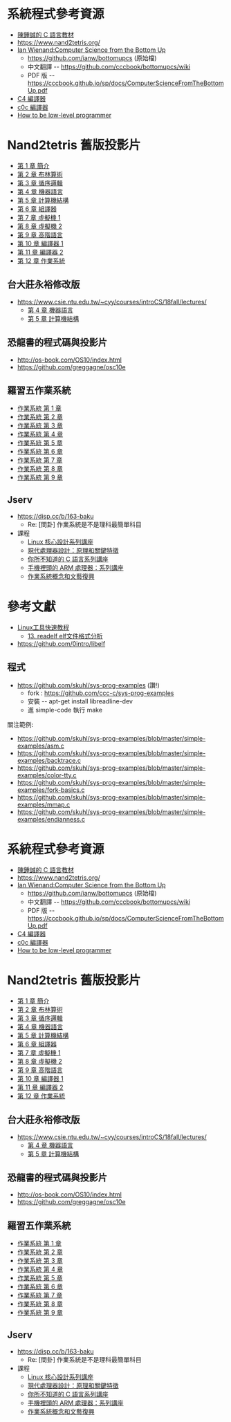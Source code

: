 # 系統程式參考資源

* [陳鍾誠的 C 語言教材](http://misavo.com/view/ccc/c1.md)
* https://www.nand2tetris.org/
* [Ian Wienand:Computer Science from the Bottom Up](https://www.bottomupcs.com/index.xhtml) 
    * https://github.com/ianw/bottomupcs (原始檔)
    * 中文翻譯 -- https://github.com/cccbook/bottomupcs/wiki
    * PDF 版 -- https://cccbook.github.io/sp/docs/ComputerScienceFromTheBottomUp.pdf
* [C4 編譯器](https://github.com/cccbook/c4/wiki)
* [c0c 編譯器](https://github.com/cccbook/c0c/wiki)
* [How to be low-level programmer](https://bodyno.com/programmer/2017/04/18/how-to-be-low-level-programmer.html)

# Nand2tetris 舊版投影片

* [第 1 章 簡介](https://www.slideshare.net/ccckmit/nand2tetris-127760875)
* [第 2 章 布林算術](https://www.slideshare.net/ccckmit/nand2tetris-127760880)
* [第 3 章 循序邏輯](https://www.slideshare.net/ccckmit/nand2tetris-127760882)
* [第 4 章 機器語言](https://www.slideshare.net/ccckmit/nand2tetris-127760883)
* [第 5 章 計算機結構](https://www.slideshare.net/ccckmit/nand2tetris-127760884)
* [第 6 章 組譯器](https://www.slideshare.net/ccckmit/lecture-06-assembler)
* [第 7 章 虛擬機 1](https://www.slideshare.net/ccckmit/lecture-07-virtual-machine-i)
* [第 8 章 虛擬機 2](https://www.slideshare.net/ccckmit/lecture-08-virtual-machine-ii)
* [第 9 章 高階語言](https://www.slideshare.net/ccckmit/lecture-09-high-level-language)
* [第 10 章 編譯器 1](https://www.slideshare.net/ccckmit/lecture-10-compiler-i)
* [第 11 章 編譯器 2](https://www.slideshare.net/ccckmit/lecture-11-compiler-ii)
* [第 12 章 作業系統](https://www.slideshare.net/ccckmit/lecture-12-os-123057446)

## 台大莊永裕修改版

* https://www.csie.ntu.edu.tw/~cyy/courses/introCS/18fall/lectures/
  * [第 4 章 機器語言](https://www.csie.ntu.edu.tw/~cyy/courses/introCS/18fall/lectures/handouts/lec08_HackML.pdf)
  * [第 5 章 計算機結構](https://www.csie.ntu.edu.tw/~cyy/courses/introCS/18fall/lectures/handouts/lec09_HackArch.pdf)

## 恐龍書的程式碼與投影片

* http://os-book.com/OS10/index.html
* https://github.com/greggagne/osc10e

## 羅習五作業系統

* [作業系統 第 1 章](https://www.slideshare.net/ccckmit/ss-127408812)
* [作業系統 第 2 章](https://www.slideshare.net/ccckmit/ss-127410201)
* [作業系統 第 3 章](https://www.slideshare.net/ccckmit/ss-127408898)
* [作業系統 第 4 章](https://www.slideshare.net/ccckmit/ss-127408907)
* [作業系統 第 5 章](https://www.slideshare.net/ccckmit/ss-127408925)
* [作業系統 第 6 章](https://www.slideshare.net/ccckmit/ss-127408926)
* [作業系統 第 7 章](https://www.slideshare.net/ccckmit/ss-127408990)
* [作業系統 第 8 章](https://www.slideshare.net/ccckmit/ss-127410172)
* [作業系統 第 9 章](https://www.slideshare.net/ccckmit/ss-127410823)

## Jserv

* https://disp.cc/b/163-baku
    * Re: [問卦] 作業系統是不是理科最簡單科目
* 課程
    * [Linux 核心設計系列講座](http://hackfoldr.org/linux/)
    * [現代處理器設計：原理和關鍵特徵](http://hackfoldr.org/cpu/)
    * [你所不知道的 C 語言系列講座](http://hackfoldr.org/dykc/)
    * [手機裡頭的 ARM 處理器：系列講座](http://hackfoldr.org/arm/)
    * [作業系統概念和文藝復興](http://hackfoldr.org/oscar/)

# 參考文獻

* [Linux工具快速教程](https://linuxtools-rst.readthedocs.io/zh_CN/latest/index.html)
    * [13. readelf elf文件格式分析](https://linuxtools-rst.readthedocs.io/zh_CN/latest/tool/readelf.html)
* https://github.com/0intro/libelf

## 程式

* https://github.com/skuhl/sys-prog-examples (讚!)
    * fork : https://github.com/ccc-c/sys-prog-examples
    * 安裝 -- apt-get install libreadline-dev
    * 進 simple-code 執行 make

關注範例:

* https://github.com/skuhl/sys-prog-examples/blob/master/simple-examples/asm.c
* https://github.com/skuhl/sys-prog-examples/blob/master/simple-examples/backtrace.c
* https://github.com/skuhl/sys-prog-examples/blob/master/simple-examples/color-tty.c
* https://github.com/skuhl/sys-prog-examples/blob/master/simple-examples/fork-basics.c
* https://github.com/skuhl/sys-prog-examples/blob/master/simple-examples/mmap.c
* https://github.com/skuhl/sys-prog-examples/blob/master/simple-examples/endianness.c
# 系統程式參考資源

* [陳鍾誠的 C 語言教材](http://misavo.com/view/ccc/c1.md)
* https://www.nand2tetris.org/
* [Ian Wienand:Computer Science from the Bottom Up](https://www.bottomupcs.com/index.xhtml) 
    * https://github.com/ianw/bottomupcs (原始檔)
    * 中文翻譯 -- https://github.com/cccbook/bottomupcs/wiki
    * PDF 版 -- https://cccbook.github.io/sp/docs/ComputerScienceFromTheBottomUp.pdf
* [C4 編譯器](https://github.com/cccbook/c4/wiki)
* [c0c 編譯器](https://github.com/cccbook/c0c/wiki)
* [How to be low-level programmer](https://bodyno.com/programmer/2017/04/18/how-to-be-low-level-programmer.html)

# Nand2tetris 舊版投影片

* [第 1 章 簡介](https://www.slideshare.net/ccckmit/nand2tetris-127760875)
* [第 2 章 布林算術](https://www.slideshare.net/ccckmit/nand2tetris-127760880)
* [第 3 章 循序邏輯](https://www.slideshare.net/ccckmit/nand2tetris-127760882)
* [第 4 章 機器語言](https://www.slideshare.net/ccckmit/nand2tetris-127760883)
* [第 5 章 計算機結構](https://www.slideshare.net/ccckmit/nand2tetris-127760884)
* [第 6 章 組譯器](https://www.slideshare.net/ccckmit/lecture-06-assembler)
* [第 7 章 虛擬機 1](https://www.slideshare.net/ccckmit/lecture-07-virtual-machine-i)
* [第 8 章 虛擬機 2](https://www.slideshare.net/ccckmit/lecture-08-virtual-machine-ii)
* [第 9 章 高階語言](https://www.slideshare.net/ccckmit/lecture-09-high-level-language)
* [第 10 章 編譯器 1](https://www.slideshare.net/ccckmit/lecture-10-compiler-i)
* [第 11 章 編譯器 2](https://www.slideshare.net/ccckmit/lecture-11-compiler-ii)
* [第 12 章 作業系統](https://www.slideshare.net/ccckmit/lecture-12-os-123057446)

## 台大莊永裕修改版

* https://www.csie.ntu.edu.tw/~cyy/courses/introCS/18fall/lectures/
  * [第 4 章 機器語言](https://www.csie.ntu.edu.tw/~cyy/courses/introCS/18fall/lectures/handouts/lec08_HackML.pdf)
  * [第 5 章 計算機結構](https://www.csie.ntu.edu.tw/~cyy/courses/introCS/18fall/lectures/handouts/lec09_HackArch.pdf)

## 恐龍書的程式碼與投影片

* http://os-book.com/OS10/index.html
* https://github.com/greggagne/osc10e

## 羅習五作業系統

* [作業系統 第 1 章](https://www.slideshare.net/ccckmit/ss-127408812)
* [作業系統 第 2 章](https://www.slideshare.net/ccckmit/ss-127410201)
* [作業系統 第 3 章](https://www.slideshare.net/ccckmit/ss-127408898)
* [作業系統 第 4 章](https://www.slideshare.net/ccckmit/ss-127408907)
* [作業系統 第 5 章](https://www.slideshare.net/ccckmit/ss-127408925)
* [作業系統 第 6 章](https://www.slideshare.net/ccckmit/ss-127408926)
* [作業系統 第 7 章](https://www.slideshare.net/ccckmit/ss-127408990)
* [作業系統 第 8 章](https://www.slideshare.net/ccckmit/ss-127410172)
* [作業系統 第 9 章](https://www.slideshare.net/ccckmit/ss-127410823)

## Jserv

* https://disp.cc/b/163-baku
    * Re: [問卦] 作業系統是不是理科最簡單科目
* 課程
    * [Linux 核心設計系列講座](http://hackfoldr.org/linux/)
    * [現代處理器設計：原理和關鍵特徵](http://hackfoldr.org/cpu/)
    * [你所不知道的 C 語言系列講座](http://hackfoldr.org/dykc/)
    * [手機裡頭的 ARM 處理器：系列講座](http://hackfoldr.org/arm/)
    * [作業系統概念和文藝復興](http://hackfoldr.org/oscar/)
